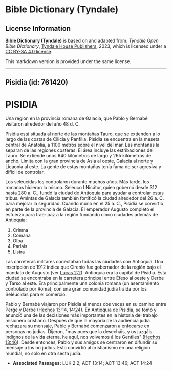 # Bible Dictionary (Tyndale)

## License Information

**Bible Dictionary (Tyndale)** is based on and adapted from: _Tyndale Open Bible Dictionary_, [Tyndale House Publishers](https://tyndaleopenresources.com/), 2023, which is licensed under a [CC BY-SA 4.0 license](https://creativecommons.org/licenses/by-sa/4.0/legalcode.en).

This markdown version is provided under the same license.



--------------------------------

## Pisidia (id: 761420)

PISIDIA
=======

Una región en la provincia romana de Galacia, que Pablo y Bernabé visitaron alrededor del año 48 d. C.

Pisidia está situada al norte de las montañas Tauro, que se extienden a lo largo de las costas de Cilicia y Panfilia. Pisidia se encuentra en la meseta central de Anatolia, a 1100 metros sobre el nivel del mar. Las montañas la separan de las regiones costeras. El área incluye las estribaciones del Tauro. Se extiende unos 640 kilómetros de largo y 265 kilómetros de ancho. Limita con la gran provincia de Asia al oeste, Galacia al norte y Licaonia al este. La gente de estas montañas tenía fama de ser agresiva y difícil de controlar.

Los seléucidas los controlaron durante muchos años. Más tarde, los romanos hicieron lo mismo. Seleuco I Nicátor, quien gobernó desde 312 hasta 280 a. C., fundó la ciudad de Antioquía para ayudar a controlar estas tribus. Amintas de Galacia también fortificó la ciudad alrededor del 26 a. C. para mejorar la seguridad. Cuando murió en el 25 a. C., Pisidia se convirtió en parte de la provincia de Galacia. El emperador Augusto completó el esfuerzo para traer paz a la región fundando cinco ciudades además de Antioquía:

1. Crimna
2. Comana
3. Olba
4. Parlaís
5. Listra

Las carreteras militares conectaban todas las ciudades con Antioquía. Una inscripción de 1912 indica que Cirenio fue gobernador de la región bajo el mandato de Augusto (ver [Lucas 2:2](https://ref.ly/Luke2:2)). Antioquía era la capital de Pisidia. Esta ciudad se encontraba en la carretera principal entre Éfeso al oeste y Derbe y Tarso al este. Era principalmente una colonia romana (un asentamiento controlado por Roma), con una gran comunidad judía traída por los Seléucidas para el comercio.

Pablo y Bernabé viajaron por Pisidia al menos dos veces en su camino entre Perge y Derbe ([Hechos 13:14,](https://ref.ly/Acts13:14) [14:24](https://ref.ly/Acts14:24)). En Antioquía de Pisidia, se tomó y anunció una de las decisiones más importantes en la historia del trabajo misionero cristiano. Después de que la mayoría de la audiencia judía rechazara su mensaje, Pablo y Bernabé comenzaron a enfocarse en personas no judías. Dijeron, "mas pues que la desecháis, y os juzgáis indignos de la vida eterna, he aquí, nos volvemos á los Gentiles" ([Hechos 13:46](https://ref.ly/Acts13:46)). Desde entonces, Pablo y sus amigos se centraron en difundir su mensaje a los no judíos. Esto convirtió al cristianismo en una religión mundial, no solo en otra secta judía.

* **Associated Passages:** LUK 2:2; ACT 13:14; ACT 13:46; ACT 14:24

